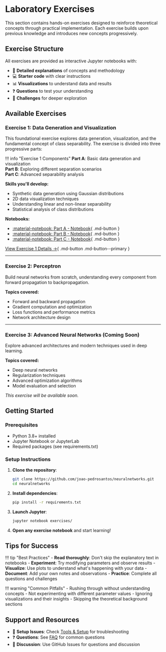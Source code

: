# Laboratory Exercises

This section contains hands-on exercises designed to reinforce theoretical concepts through practical implementation. Each exercise builds upon previous knowledge and introduces new concepts progressively.

## Exercise Structure

All exercises are provided as interactive Jupyter notebooks with:

- 📝 **Detailed explanations** of concepts and methodology
- 💻 **Starter code** with clear instructions
- 📊 **Visualizations** to understand data and results
- ❓ **Questions** to test your understanding
- 🎯 **Challenges** for deeper exploration

## Available Exercises

### Exercise 1: Data Generation and Visualization

This foundational exercise explores data generation, visualization, and the fundamental concept of class separability. The exercise is divided into three progressive parts:

!!! info "Exercise 1 Components"
    **Part A**: Basic data generation and visualization  
    **Part B**: Exploring different separation scenarios  
    **Part C**: Advanced separability analysis  

**Skills you'll develop:**
- Synthetic data generation using Gaussian distributions
- 2D data visualization techniques  
- Understanding linear and non-linear separability
- Statistical analysis of class distributions

**Notebooks:**
- [:material-notebook: Part A - Notebook](https://nbviewer.org/github/joao-pedrosantos/neuralnetworks/blob/main/exercises/exercise1.ipynb){ .md-button }
- [:material-notebook: Part B - Notebook](https://nbviewer.org/github/joao-pedrosantos/neuralnetworks/blob/main/exercises/exercise2.ipynb){ .md-button }  
- [:material-notebook: Part C - Notebook](https://nbviewer.org/github/joao-pedrosantos/neuralnetworks/blob/main/exercises/exercise3.ipynb){ .md-button }

[View Exercise 1 Details →](exercise1/part-a.md){ .md-button .md-button--primary }

---

### Exercise 2: Perceptron

Build neural networks from scratch, understanding every component from forward propagation to backpropagation.

**Topics covered:**
- Forward and backward propagation
- Gradient computation and optimization
- Loss functions and performance metrics
- Network architecture design


---

### Exercise 3: Advanced Neural Networks (Coming Soon)

Explore advanced architectures and modern techniques used in deep learning.

**Topics covered:**
- Deep neural networks
- Regularization techniques
- Advanced optimization algorithms
- Model evaluation and selection

*This exercise will be available soon.*

## Getting Started

### Prerequisites
- Python 3.8+ installed
- Jupyter Notebook or JupyterLab
- Required packages (see requirements.txt)

### Setup Instructions

1. **Clone the repository**:
   ```bash
   git clone https://github.com/joao-pedrosantos/neuralnetworks.git
   cd neuralnetworks
   ```

2. **Install dependencies**:
   ```bash
   pip install -r requirements.txt
   ```

3. **Launch Jupyter**:
   ```bash
   jupyter notebook exercises/
   ```

4. **Open any exercise notebook** and start learning!

## Tips for Success

!!! tip "Best Practices"
    - **Read thoroughly**: Don't skip the explanatory text in notebooks
    - **Experiment**: Try modifying parameters and observe results
    - **Visualize**: Use plots to understand what's happening with your data
    - **Document**: Add your own notes and observations
    - **Practice**: Complete all questions and challenges

!!! warning "Common Pitfalls"
    - Rushing through without understanding concepts
    - Not experimenting with different parameter values
    - Ignoring visualizations and their insights
    - Skipping the theoretical background sections

## Support and Resources

- 🔧 **Setup Issues**: Check [Tools & Setup](../resources/setup.md) for troubleshooting
- ❓ **Questions**: See [FAQ](../resources/faq.md) for common questions
- 💬 **Discussion**: Use GitHub Issues for questions and discussion
